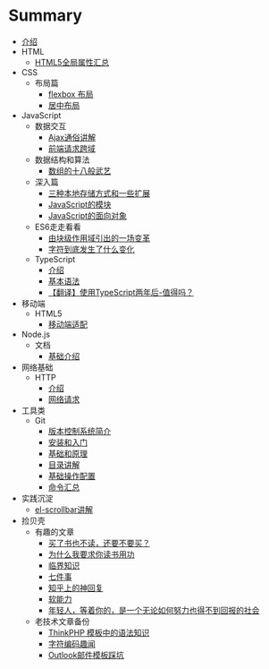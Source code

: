 # Summary

* [介绍](README.md)
* HTML
  - [HTML5全局属性汇总](HTML/global-attr.md)
* CSS
  - 布局篇
    * [flexbox 布局](CSS/layouts/flexbox.md)
    * [居中布局](CSS/layouts/middle.md)
* JavaScript
  - 数据交互
    * [Ajax通俗讲解](JavaScript/utility/data-interaction/ajax.md)
    * [前端请求跨域](JavaScript/utility/data-interaction/cross-origin.md)
  - 数据结构和算法
    * [数组的十八般武艺](JavaScript/utility/fe-algorithm/array.md)
  - 深入篇
    * [三种本地存储方式和一些扩展](JavaScript/utility/cache.md)
    * [JavaScript的模块](JavaScript/utility/module.md)
    * [JavaScript的面向对象](JavaScript/utility/oo.md)
  - ES6走走看看
    * [由块级作用域引出的一场变革](JavaScript/ES6/block.md)
    * [字符到底发生了什么变化](JavaScript/ES6/string.md)
  - TypeScript
    * [介绍](JavaScript/typescript/intro.md)
    * [基本语法](JavaScript/typescript/synax.md)
    * [【翻译】使用TypeScript两年后-值得吗？](JavaScript/typescript/use-typescript-two-years.md)
* 移动端
  - HTML5
    * [移动端适配](mobile/fit.md)
* Node.js
  - 文档
    * [基础介绍](node/index.md)
* 网络基础
  - HTTP
    * [介绍](network-basics/HTTP/index.md)
    * [网络请求](network-basics/request/index.md)
* 工具类
  - Git
    * [版本控制系统简介](assistive-tools/git/intro.md)
    * [安装和入门](assistive-tools/git/workflow.md)
    * [基础和原理](assistive-tools/git/theory.md)
    * [目录讲解](assistive-tools/git/directory.md)
    * [基础操作配置](assistive-tools/git/setconfig.md)
    * [命令汇总](assistive-tools/git/command.md)
* 实践沉淀
  - [el-scrollbar讲解](project/el-scrollbar.md)
* 捡贝壳
  - 有趣的文章
    * [买了书也不读，还要不要买？](article/book.md)
    * [为什么我要求你读书用功](article/read-book.md)
    * [临界知识](article/critical-knowledge.md)
    * [七件事](article/seven-thing.md)
    * [知乎上的神回复](article/zhihu48.md)
    * [软能力](article/soft-skills.md)
    * [年轻人，等着你的，是一个无论如何努力也得不到回报的社会](article/female.md)
  - 老技术文章备份
    * [ThinkPHP 模板中的语法知识](article/oldTechnologyArticle/ThinkPHP_template.md)
    * [字符编码趣闻](article/oldTechnologyArticle/zifubianma.md)
    * [Outlook邮件模板踩坑](article/oldTechnologyArticle/email.md)
